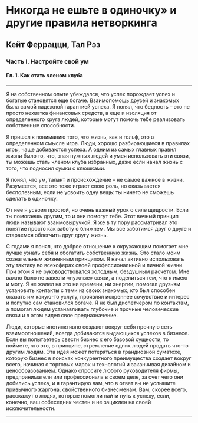 # Никогда не ешьте в одиночку» и другие правила нетворкинга
## Кейт Феррацци, Тал Рэз

### Часть I. Настройте свой ум

#### Гл. 1. Как стать членом клуба

---
Я на собственном опыте убеждался, что успех порождает успех и богатые
становятся еще богаче. Взаимопомощь друзей и знакомых была самой
надежной гарантией успеха. Я понял, что бедность – это не просто нехватка
финансовых средств, а еще и изоляция от определенного круга людей, которые
могут помочь тебе реализовать собственные способности.

Я пришел к пониманию того, что жизнь, как и гольф, это в определенном
смысле игра. Люди, хорошо разбирающиеся в правилах игры, чаще добиваются
успеха. А одним из самых главных правил жизни было то, что, зная нужных
людей и умея использовать эти связи, ты можешь стать членом клуба
избранных, даже если начал жизнь с того, что подносил сумки с клюшками.

Я понял, что ум, талант и происхождение – не самое важное в жизни.
Разумеется, все это тоже играет свою роль, но оказывается бесполезным, если
не усвоить одну вещь: ты ничего не сможешь сделать в одиночку.

От нее я усвоил простой, но очень
важный урок о силе щедрости. Если ты помогаешь другим, то и они помогут
тебе. Этот вечный принцип люди называют взаимовыручкой. Я же в ту пору
рассматривал это понятие просто как заботу о ближнем. Мы все заботимся друг
о друге и стараемся облегчить друг другу жизнь.

С годами я понял, что доброе отношение к окружающим помогает мне лучше
узнать себя и обогатить собственную жизнь. Это стало моим сознательным
жизненным принципом. Я начал активно использовать эту тактику во всехсферах своей профессиональной и личной жизни. При этом я не
руководствовался холодным, бездушным расчетом. Мне важно было не завести
«нужные» связи, а поделиться тем, что я имею и могу. Я не жалел на это ни
времени, ни энергии, помогал друзьям установить контакты с теми из своих
знакомых, кто был способен оказать им какую-то услугу, проявлял искреннее
сочувствие и интерес и попутно сам становился богаче. Я не был диспетчером
по контактам, а помогал людям устанавливать глубокие и прочные
человеческие связи и в этом видел свое предназначение.

Люди, которые инстинктивно создают вокруг себя прочную сеть
взаимоотношений, всегда добиваются выдающихся успехов в бизнесе. Если вы
попытаетесь свести бизнес к его базовой сущности, то поймете, что это, в
принципе, стремление одних людей продать что-то другим людям. Эта идея
может потеряться в грандиозной суматохе, которую бизнес в поисках
конкурентного преимущества создает вокруг всего, начиная с торговых марок и
технологий и заканчивая дизайном и ценообразованием. Однако спросите
любого руководителя фирмы, предпринимателя или профессионала в своем
деле, за счет чего они добились успеха, и я гарантирую вам, что в ответ вы не
услышите привычного жаргона, свойственного бизнесменам. Вам, скорее всего,
расскажут о людях, которые помогли найти путь к успеху, если, конечно, ваш
собеседник честен и не зациклен на своей исключительности.

---

